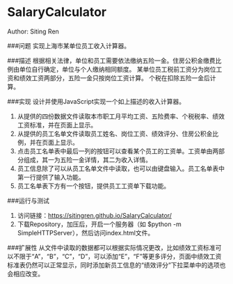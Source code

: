# SalaryCalculator
Author: Siting Ren

###问题
实现上海市某单位员工收入计算器。

###描述
根据相关法律，单位和员工需要依法缴纳五险一金。住房公积金缴费比例由单位自行确定，单位与个人缴纳相同额度。
某单位员工税前工资分为岗位工资和绩效工资两部分，五险一金只按岗位工资计算。
个税在扣除五险一金后计算。

###实现
设计并使用JavaScript实现一个如上描述的收入计算器。

1. 从提供的四份数据文件读取本市职工月平均工资、五险费率、个税税率、绩效工资标准，并在页面上显示。
2. 从提供的员工名单文件读取员工姓名、岗位工资、绩效评分、住房公积金比例，并在页面上显示。
3. 点击员工名单表中最后一列的按钮可以查看某个员工的工资单。工资单由两部分组成，其一为五险一金详情，其二为收入详情。
4. 员工信息除了可以从员工名单文件中读取，也可以由键盘输入。员工名单表中第一行提供了输入功能。
5. 员工名单表下方有一个按钮，提供员工工资单下载功能。

###运行与测试
1. 访问链接：https://sitingren.github.io/SalaryCalculator/
2. 下载Repository，加压后，开启一个服务器（如 $python -m SimpleHTTPServer），然后访问index.html文件。

###扩展性
从文件中读取的数据都可以根据实际情况更改，比如绩效工资标准可以不限于“A”，“B”，“C”，“D”，可以添加“E”，“F”等更多评分，页面中绩效工资标准表仍然可以正常显示，同时添加新员工信息的“绩效评分”下拉菜单中的选项也会相应改变。
